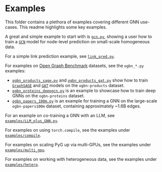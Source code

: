 # Examples

This folder contains a plethora of examples covering different GNN use-cases.
This readme highlights some key examples.

A great and simple example to start with is [`gcn.py`](./gcn.py), showing a user how to train a [`GCN`](https://pytorch-geometric.readthedocs.io/en/latest/generated/torch_geometric.nn.models.GCN.html) model for node-level prediction on small-scale homogeneous data.

For a simple link prediction example, see [`link_pred.py`](./link_pred.py).

For examples on [Open Graph Benchmark](https://ogb.stanford.edu/) datasets, see the `ogbn_*.py` examples:

- [`ogbn_products_sage.py`](./ogbn_products_sage.py) and [`ogbn_products_gat.py`](./ogbn_products_gat.py) show how to train [`GraphSAGE`](https://pytorch-geometric.readthedocs.io/en/latest/generated/torch_geometric.nn.models.GraphSAGE.html) and [`GAT`](https://pytorch-geometric.readthedocs.io/en/latest/generated/torch_geometric.nn.models.GAT.html) models on the `ogbn-products` dataset.
- [`ogbn_proteins_deepgcn.py`](./ogbn_proteins_deepgcn.py) is an example to showcase how to train deep GNNs on the `ogbn-proteins` dataset.
- [`ogbn_papers_100m.py`](./ogbn_papers_100m.py) is an example for training a GNN on the large-scale `ogbn-papers100m` dataset, containing approximately ~1.6B edges.

For an example on co-training a GNN with an LLM, see [`examples/LLM_plus_GNN.py`](./LLM_plus_GNN.py).

For examples on using `torch.compile`, see the examples under [`examples/compile`](./compile).

For examples on scaling PyG up via multi-GPUs, see the examples under [`examples/multi_gpu`](./multi_gpu).

For examples on working with heterogeneous data, see the examples under [`examples/hetero`](./hetero).
